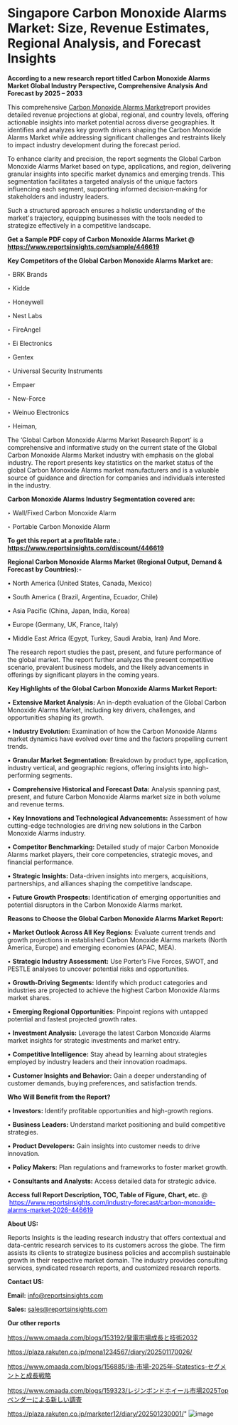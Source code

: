 # Singapore Carbon Monoxide Alarms Market: Size, Revenue Estimates, Regional Analysis, and Forecast Insights

<strong>According to a new research report titled Carbon Monoxide Alarms Market Global Industry Perspective, Comprehensive Analysis And Forecast by 2025 – 2033</strong>

This comprehensive <a href=https://www.reportsinsights.com/sample/446619>Carbon Monoxide Alarms Market</a>report provides detailed revenue projections at global, regional, and country levels, offering actionable insights into market potential across diverse geographies. It identifies and analyzes key growth drivers shaping the Carbon Monoxide Alarms Market while addressing significant challenges and restraints likely to impact industry development during the forecast period.

To enhance clarity and precision, the report segments the Global Carbon Monoxide Alarms Market based on type, applications, and region, delivering granular insights into specific market dynamics and emerging trends. This segmentation facilitates a targeted analysis of the unique factors influencing each segment, supporting informed decision-making for stakeholders and industry leaders.

Such a structured approach ensures a holistic understanding of the market's trajectory, equipping businesses with the tools needed to strategize effectively in a competitive landscape.

<strong>Get a Sample PDF copy of Carbon Monoxide Alarms Market </strong><strong>@<a href=https://www.reportsinsights.com/sample/446619 style=color:#0000ff;> https://www.reportsinsights.com/sample/446619</a></strong></font>

<strong>Key Competitors of the Global Carbon Monoxide Alarms Market are:</strong>

‣ BRK Brands

‣ Kidde

‣ Honeywell

‣ Nest Labs

‣ FireAngel

‣ Ei Electronics

‣ Gentex

‣ Universal Security Instruments

‣ Empaer

‣ New-Force

‣ Weinuo Electronics

‣ Heiman,

The ‘Global Carbon Monoxide Alarms Market Research Report’ is a comprehensive and informative study on the current state of the Global Carbon Monoxide Alarms Market industry with emphasis on the global industry. The report presents key statistics on the market status of the global Carbon Monoxide Alarms market manufacturers and is a valuable source of guidance and direction for companies and individuals interested in the industry.

<strong>Carbon Monoxide Alarms Industry Segmentation covered are:</strong>

‣ Wall/Fixed Carbon Monoxide Alarm

‣ Portable Carbon Monoxide Alarm

<strong>To get this report at a profitable rate.: <a href=https://www.reportsinsights.com/discount/446619 style=color:#0000ff;>https://www.reportsinsights.com/discount/446619</a></strong></font>

<strong>Regional Carbon Monoxide Alarms Market (Regional Output, Demand &amp; Forecast by Countries):-</strong>

• North America (United States, Canada, Mexico)

• South America ( Brazil, Argentina, Ecuador, Chile)

• Asia Pacific (China, Japan, India, Korea)

• Europe (Germany, UK, France, Italy)

• Middle East Africa (Egypt, Turkey, Saudi Arabia, Iran) And More.

The research report studies the past, present, and future performance of the global market. The report further analyzes the present competitive scenario, prevalent business models, and the likely advancements in offerings by significant players in the coming years.

<strong>Key Highlights of the Global Carbon Monoxide Alarms Market Report:</strong>

• <strong>Extensive Market Analysis:</strong> An in-depth evaluation of the Global Carbon Monoxide Alarms Market, including key drivers, challenges, and opportunities shaping its growth.

• <strong>Industry Evolution:</strong> Examination of how the Carbon Monoxide Alarms market dynamics have evolved over time and the factors propelling current trends.

• <strong>Granular Market Segmentation:</strong> Breakdown by product type, application, industry vertical, and geographic regions, offering insights into high-performing segments.

• <strong>Comprehensive Historical and Forecast Data:</strong> Analysis spanning past, present, and future Carbon Monoxide Alarms market size in both volume and revenue terms.

• <strong>Key Innovations and Technological Advancements:</strong> Assessment of how cutting-edge technologies are driving new solutions in the Carbon Monoxide Alarms industry.

• <strong>Competitor Benchmarking:</strong> Detailed study of major Carbon Monoxide Alarms market players, their core competencies, strategic moves, and financial performance.

• <strong>Strategic Insights:</strong> Data-driven insights into mergers, acquisitions, partnerships, and alliances shaping the competitive landscape.

• <strong>Future Growth Prospects:</strong> Identification of emerging opportunities and potential disruptors in the Carbon Monoxide Alarms market.

<strong>Reasons to Choose the Global Carbon Monoxide Alarms Market Report:</strong>

• <strong>Market Outlook Across All Key Regions:</strong> Evaluate current trends and growth projections in established Carbon Monoxide Alarms markets (North America, Europe) and emerging economies (APAC, MEA).

• <strong>Strategic Industry Assessment:</strong> Use Porter’s Five Forces, SWOT, and PESTLE analyses to uncover potential risks and opportunities.

• <strong>Growth-Driving Segments:</strong> Identify which product categories and industries are projected to achieve the highest Carbon Monoxide Alarms market shares.

• <strong>Emerging Regional Opportunities:</strong> Pinpoint regions with untapped potential and fastest projected growth rates.

• <strong>Investment Analysis:</strong> Leverage the latest Carbon Monoxide Alarms market insights for strategic investments and market entry.

• <strong>Competitive Intelligence:</strong> Stay ahead by learning about strategies employed by industry leaders and their innovation roadmaps.

• <strong>Customer Insights and Behavior:</strong> Gain a deeper understanding of customer demands, buying preferences, and satisfaction trends.

<strong>Who Will Benefit from the Report?</strong>

• <strong>Investors:</strong> Identify profitable opportunities and high-growth regions.

• <strong>Business Leaders:</strong> Understand market positioning and build competitive strategies.

• <strong>Product Developers:</strong> Gain insights into customer needs to drive innovation.

• <strong>Policy Makers:</strong> Plan regulations and frameworks to foster market growth.

• <strong>Consultants and Analysts:</strong> Access detailed data for strategic advice.
</ul>
<strong>Access full Report Description, TOC, Table of Figure, Chart, etc. </strong>@  <a href=https://www.reportsinsights.com/industry-forecast/carbon-monoxide-alarms-market-2026-446619 style=color:#0000ff;>https://www.reportsinsights.com/industry-forecast/carbon-monoxide-alarms-market-2026-446619</a></font>

<strong><strong>About US</strong>:</strong>

Reports Insights is the leading research industry that offers contextual and data-centric research services to its customers across the globe. The firm assists its clients to strategize business policies and accomplish sustainable growth in their respective market domain. The industry provides consulting services, syndicated research reports, and customized research reports.

<strong>Contact US:</strong>

<p class=""""><b>Email:</b> <a href=mailto:info@reportsinsights.com>info@reportsinsights.com</a></p>
<p class=""""><b>Sales:</b> <a href=mailto:sales@reportsinsights.com>sales@reportsinsights.com</a></p>

<strong>Our other reports</strong>

<a href=https://www.omaada.com/blogs/153192/発電市場成長と技術2032>https://www.omaada.com/blogs/153192/発電市場成長と技術2032</a>

<a href=https://plaza.rakuten.co.jp/mona1234567/diary/202501170026/>https://plaza.rakuten.co.jp/mona1234567/diary/202501170026/</a>

<a href=https://www.omaada.com/blogs/156885/油-市場-2025年-Statestics-セグメントと成長戦略>https://www.omaada.com/blogs/156885/油-市場-2025年-Statestics-セグメントと成長戦略</a>

<a href=https://www.omaada.com/blogs/159323/レジンボンドホイール市場2025Topベンダーによる新しい調査>https://www.omaada.com/blogs/159323/レジンボンドホイール市場2025Topベンダーによる新しい調査</a>

<a href=https://plaza.rakuten.co.jp/marketer12/diary/202501230001/>https://plaza.rakuten.co.jp/marketer12/diary/202501230001/</a>"
![image](https://github.com/user-attachments/assets/3be6906a-367b-4315-b126-9b631b3b8a9b)
